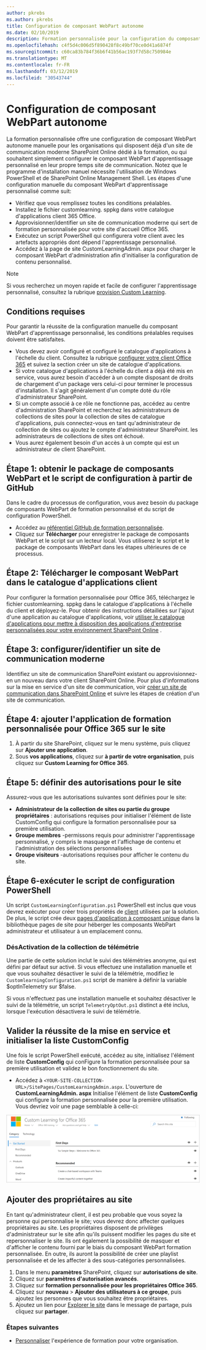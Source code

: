 ```yaml
---
author: pkrebs
ms.author: pkrebs
title: Configuration de composant WebPart autonome
ms.date: 02/10/2019
description: Formation personnalisée pour la configuration du composant WebPart manuel Office 365
ms.openlocfilehash: c4f5d4c006d5f890428f8c49bf70ce0d41a6874f
ms.sourcegitcommit: c60ca83b784f36b6f41b56ac193f7d58c750984e
ms.translationtype: MT
ms.contentlocale: fr-FR
ms.lasthandoff: 03/12/2019
ms.locfileid: "30543744"
---
```

# <a name="stand-alone-web-part-setup"></a>Configuration de composant WebPart autonome

La formation personnalisée offre une configuration de composant WebPart autonome manuelle pour les organisations qui disposent déjà d'un site de communication moderne SharePoint Online dédié à la formation, ou qui souhaitent simplement configurer le composant WebPart d'apprentissage personnalisé en leur propre temps site de communication. Notez que le programme d'installation manuel nécessite l'utilisation de Windows PowerShell et de SharePoint Online Management Shell. Les étapes d'une configuration manuelle du composant WebPart d'apprentissage personnalisé comme suit:

- Vérifiez que vous remplissez toutes les conditions préalables.
- Installez le fichier customlearning. sppkg dans votre catalogue d'applications client 365 Office.
- Approvisionner/identifier un site de communication moderne qui sert de formation personnalisée pour votre site d'accueil Office 365.
- Exécutez un script PowerShell qui configurera votre client avec les artefacts appropriés dont dépend l'apprentissage personnalisé.
- Accédez à la page de site CustomLearningAdmin. aspx pour charger le composant WebPart d'administration afin d'initialiser la configuration de contenu personnalisé.

> [!NOTE]
> Si vous recherchez un moyen rapide et facile de configurer l'apprentissage personnalisé, consultez la rubrique [provision Custom Learning](custom_provision.md).

## <a name="prerequisites"></a>Conditions requises
Pour garantir la réussite de la configuration manuelle du composant WebPart d'apprentissage personnalisé, les conditions préalables requises doivent être satisfaites. 

- Vous devez avoir configuré et configuré le catalogue d'applications à l'échelle du client. Consultez la rubrique [configurer votre client Office 365](https://docs.microsoft.com/en-us/sharepoint/dev/spfx/set-up-your-developer-tenant#create-app-catalog-site) et suivez la section créer un site de catalogue d'applications. 
- Si votre catalogue d'applications à l'échelle du client a déjà été mis en service, vous aurez besoin d'accéder à un compte disposant de droits de chargement d'un package vers celui-ci pour terminer le processus d'installation. Il s'agit généralement d'un compte doté du rôle d'administrateur SharePoint. 
- Si un compte associé à ce rôle ne fonctionne pas, accédez au centre d'administration SharePoint et recherchez les administrateurs de collections de sites pour la collection de sites de catalogue d'applications, puis connectez-vous en tant qu'administrateur de collection de sites ou ajoutez le compte d'administrateur SharePoint. les administrateurs de collections de sites ont échoué. 
- Vous aurez également besoin d'un accès à un compte qui est un administrateur de client SharePoint.

## <a name="step-1---get-the-web-part-package-and-setup-script-from-github"></a>Étape 1: obtenir le package de composants WebPart et le script de configuration à partir de GitHub
Dans le cadre du processus de configuration, vous avez besoin du package de composants WebPart de formation personnalisé et du script de configuration PowerShell.

- Accédez au [référentiel GitHub de formation personnalisée](https://github.com/pnp/custom-learning-office-365).
- Cliquez sur **Télécharger** pour enregistrer le package de composants WebPart et le script sur un lecteur local. Vous utiliserez le script et le package de composants WebPart dans les étapes ultérieures de ce processus.

## <a name="step-2---upload-the-web-part-to-the-tenant-app-catalog"></a>Étape 2: Télécharger le composant WebPart dans le catalogue d'applications client
Pour configurer la formation personnalisée pour Office 365, téléchargez le fichier customlearning. sppkg dans le catalogue d'applications à l'échelle du client et déployez-le. Pour obtenir des instructions détaillées sur l'ajout d'une application au catalogue d'applications, voir [utiliser le catalogue d'applications pour mettre à disposition des applications d'entreprise personnalisées pour votre environnement SharePoint Online](https://docs.microsoft.com/en-us/sharepoint/use-app-catalog) .

## <a name="step-3---provisionidentify-a-modern-communication-site"></a>Étape 3: configurer/identifier un site de communication moderne
Identifiez un site de communication SharePoint existant ou approvisionnez-en un nouveau dans votre client SharePoint Online. Pour plus d'informations sur la mise en service d'un site de communication, voir [créer un site de communication dans SharePoint Online](https://support.office.com/en-us/article/create-a-communication-site-in-sharepoint-online-7fb44b20-a72f-4d2c-9173-fc8f59ba50eb) et suivre les étapes de création d'un site de communication.

## <a name="step-4---add-the-custom-learning-for-office-365-app-to-the-site"></a>Étape 4: ajouter l'application de formation personnalisée pour Office 365 sur le site

1. À partir du site SharePoint, cliquez sur le menu système, puis cliquez sur **Ajouter une application**. 
2. Sous **vos applications**, cliquez sur **à partir de votre organisation**, puis cliquez sur **Custom Learning for Office 365**. 

## <a name="step-5---set-permissions-for-the-site"></a>Étape 5: définir des autorisations pour le site
Assurez-vous que les autorisations suivantes sont définies pour le site:
- **Administrateur de la collection de sites ou partie du groupe propriétaires** : autorisations requises pour initialiser l'élément de liste CustomConfig qui configure la formation personnalisée pour sa première utilisation. 
- **Groupe membres** -permissons requis pour administrer l'apprentissage personnalisé, y compris le masquage et l'affichage de contenu et l'administration des sélections personnalisées
- **Groupe visiteurs** -autorisations requises pour afficher le contenu du site. 

## <a name="step-6--execute-powershell-configuration-script"></a>Étape 6-exécuter le script de configuration PowerShell
Un script `CustomLearningConfiguration.ps1` PowerShell est inclus que vous devrez exécuter pour créer trois propriétés de [client](https://docs.microsoft.com/en-us/sharepoint/dev/spfx/tenant-properties) utilisées par la solution. De plus, le script crée deux [pages d'application à composant unique](https://docs.microsoft.com/en-us/sharepoint/dev/spfx/web-parts/single-part-app-pages) dans la bibliothèque pages de site pour héberger les composants WebPart administrateur et utilisateur à un emplacement connu.

### <a name="disabling-telemetry-collection"></a>DésActivation de la collection de télémétrie
Une partie de cette solution inclut le suivi des télémétries anonyme, qui est défini par défaut sur activé. Si vous effectuez une installation manuelle et que vous souhaitez désactiver le suivi de la télémétrie, modifiez le `CustomlearningConfiguration.ps1` script de manière à définir la variable $optInTelemetry sur $false.

Si vous n'effectuez pas une installation manuelle et souhaitez désactiver le suivi de la télémétrie, un script `TelemetryOptOut.ps1` distinct a été inclus, lorsque l'exécution désactivera le suivi de télémétrie.

## <a name="validate-provisioning-success-and-initialize-the-customconfig-list"></a>Valider la réussite de la mise en service et initialiser la liste CustomConfig

Une fois le script PowerShell exécuté, accédez au site, initialisez l'élément de liste **CustomConfig** qui conFigure la formation personnalisée pour sa première utilisation et validez le bon fonctionnement du site.

- Accédez à `<YOUR-SITE-COLLECTION-URL>/SitePages/CustomLearningAdmin.aspx`. L'ouverture de **CustomLearningAdmin. aspx** Initialise l'élément de liste **CustomConfig** qui configure la formation personnalisée pour la première utilisation. Vous devriez voir une page semblable à celle-ci:

![CG-adminapppage. png](media/cg-adminapppage.png)

## <a name="add-owners-to-site"></a>Ajouter des propriétaires au site
En tant qu'administrateur client, il est peu probable que vous soyez la personne qui personnalise le site; vous devrez donc affecter quelques propriétaires au site. Les propriétaires disposent de privilèges d'administrateur sur le site afin qu'ils puissent modifier les pages du site et repersonnaliser le site. Ils ont également la possibilité de masquer et d'afficher le contenu fourni par le biais du composant WebPart formation personnalisée. En outre, ils auront la possibilité de créer une playlist personnalisée et de les affecter à des sous-catégories personnalisées.  

1. Dans le menu **paramètres** SharePoint, cliquez sur **autorisations de site**.
2. Cliquez sur **paramètres d'autorisation avancés**.
3. Cliquez sur **formation personnalisée pour les propriétaires Office 365**.
4. Cliquez sur **nouveau** > **Ajouter des utilisateurs à ce groupe**, puis ajoutez les personnes que vous souhaitez être propriétaires. 
5. Ajoutez un lien pour [Explorer le site](https://docs.microsoft.com/en-us/Office365/CustomLearning/custom_explore) dans le message de partage, puis cliquez sur **partager**.

### <a name="next-steps"></a>Étapes suivantes
- [Personnaliser](custom_overview.md) l'expérience de formation pour votre organisation.

